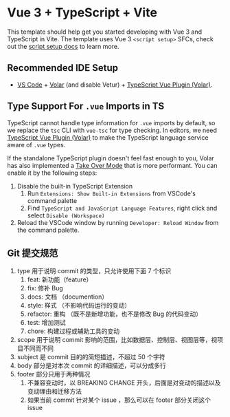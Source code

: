 # Vue 3 + TypeScript + Vite

This template should help get you started developing with Vue 3 and TypeScript in Vite. The template uses Vue 3 `<script setup>` SFCs, check out the [script setup docs](https://v3.vuejs.org/api/sfc-script-setup.html#sfc-script-setup) to learn more.

## Recommended IDE Setup

- [VS Code](https://code.visualstudio.com/) + [Volar](https://marketplace.visualstudio.com/items?itemName=Vue.volar) (and disable Vetur) + [TypeScript Vue Plugin (Volar)](https://marketplace.visualstudio.com/items?itemName=Vue.vscode-typescript-vue-plugin).

## Type Support For `.vue` Imports in TS

TypeScript cannot handle type information for `.vue` imports by default, so we replace the `tsc` CLI with `vue-tsc` for type checking. In editors, we need [TypeScript Vue Plugin (Volar)](https://marketplace.visualstudio.com/items?itemName=Vue.vscode-typescript-vue-plugin) to make the TypeScript language service aware of `.vue` types.

If the standalone TypeScript plugin doesn't feel fast enough to you, Volar has also implemented a [Take Over Mode](https://github.com/johnsoncodehk/volar/discussions/471#discussioncomment-1361669) that is more performant. You can enable it by the following steps:

1. Disable the built-in TypeScript Extension
   1. Run `Extensions: Show Built-in Extensions` from VSCode's command palette
   2. Find `TypeScript and JavaScript Language Features`, right click and select `Disable (Workspace)`
2. Reload the VSCode window by running `Developer: Reload Window` from the command palette.

## Git 提交规范

1. type 用于说明 commit 的类型，只允许使用下面 7 个标识
   1. feat: 新功能（feature）
   2. fix: 修补 Bug
   3. docs: 文档 （documention）
   4. style: 样式 （不影响代码运行的变动）
   5. refactor: 重构 （既不是新增功能，也不是修改 Bug 的代码变动）
   6. test: 增加测试
   7. chore: 构建过程或辅助工具的变动
2. scope 用于说明 commit 影响的范围，比如数据层、控制层、视图层等，视项目不同而不同
3. subject 是 commit 目的的简短描述，不超过 50 个字符
4. body 部分是对本次 commit 的详细描述，可以分成多行
5. footer 部分只用于两种情况
   1. 不兼容变动时，以 BREAKING CHANGE 开头，后面是对变动的描述以及变动理由和迁移方法
   2. 如果当前 commit 针对某个 issue ，那么可以在 footer 部分关闭这个 issue

